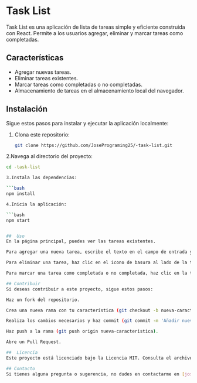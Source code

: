 # Task List

Task List es una aplicación de lista de tareas simple y eficiente construida con React. Permite a los usuarios agregar, eliminar y marcar tareas como completadas.

## Características

- Agregar nuevas tareas.
- Eliminar tareas existentes.
- Marcar tareas como completadas o no completadas.
- Almacenamiento de tareas en el almacenamiento local del navegador.

## Instalación

Sigue estos pasos para instalar y ejecutar la aplicación localmente:

1. Clona este repositorio:

   ```bash
   git clone https://github.com/JosePrograming25/-task-list.git

2.Navega al directorio del proyecto:

   ```bash
   cd -task-list

3.Instala las dependencias:

```bash
   npm install

4.Inicia la aplicación:

```bash
   npm start


##  Uso
En la página principal, puedes ver las tareas existentes.

Para agregar una nueva tarea, escribe el texto en el campo de entrada y presiona el botón "Añadir Tarea".

Para eliminar una tarea, haz clic en el icono de basura al lado de la tarea.

Para marcar una tarea como completada o no completada, haz clic en la tarea.

## Contribuir
Si deseas contribuir a este proyecto, sigue estos pasos:

Haz un fork del repositorio.

Crea una nueva rama con tu característica (git checkout -b nueva-caracteristica).

Realiza los cambios necesarios y haz commit (git commit -m 'Añadir nueva característica').

Haz push a la rama (git push origin nueva-caracteristica).

Abre un Pull Request.

##  Licencia
Este proyecto está licenciado bajo la Licencia MIT. Consulta el archivo LICENSE para más detalles.

## Contacto
Si tienes alguna pregunta o sugerencia, no dudes en contactarme en [joseprograming25@gmail.com].
